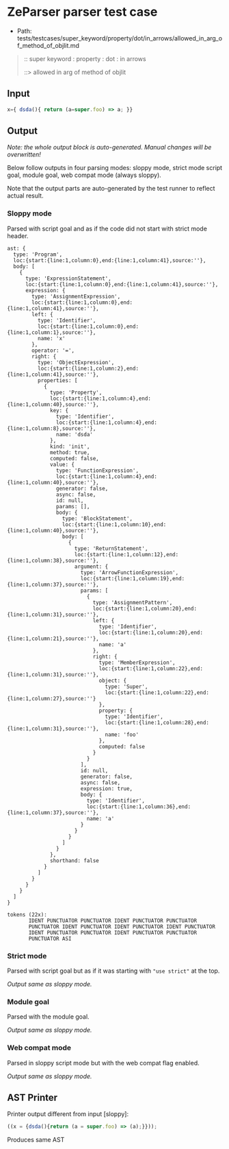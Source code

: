 # ZeParser parser test case

- Path: tests/testcases/super_keyword/property/dot/in_arrows/allowed_in_arg_of_method_of_objlit.md

> :: super keyword : property : dot : in arrows
>
> ::> allowed in arg of method of objlit

## Input

`````js
x={ dsda(){ return (a=super.foo) => a; }}
`````

## Output

_Note: the whole output block is auto-generated. Manual changes will be overwritten!_

Below follow outputs in four parsing modes: sloppy mode, strict mode script goal, module goal, web compat mode (always sloppy).

Note that the output parts are auto-generated by the test runner to reflect actual result.

### Sloppy mode

Parsed with script goal and as if the code did not start with strict mode header.

`````
ast: {
  type: 'Program',
  loc:{start:{line:1,column:0},end:{line:1,column:41},source:''},
  body: [
    {
      type: 'ExpressionStatement',
      loc:{start:{line:1,column:0},end:{line:1,column:41},source:''},
      expression: {
        type: 'AssignmentExpression',
        loc:{start:{line:1,column:0},end:{line:1,column:41},source:''},
        left: {
          type: 'Identifier',
          loc:{start:{line:1,column:0},end:{line:1,column:1},source:''},
          name: 'x'
        },
        operator: '=',
        right: {
          type: 'ObjectExpression',
          loc:{start:{line:1,column:2},end:{line:1,column:41},source:''},
          properties: [
            {
              type: 'Property',
              loc:{start:{line:1,column:4},end:{line:1,column:40},source:''},
              key: {
                type: 'Identifier',
                loc:{start:{line:1,column:4},end:{line:1,column:8},source:''},
                name: 'dsda'
              },
              kind: 'init',
              method: true,
              computed: false,
              value: {
                type: 'FunctionExpression',
                loc:{start:{line:1,column:4},end:{line:1,column:40},source:''},
                generator: false,
                async: false,
                id: null,
                params: [],
                body: {
                  type: 'BlockStatement',
                  loc:{start:{line:1,column:10},end:{line:1,column:40},source:''},
                  body: [
                    {
                      type: 'ReturnStatement',
                      loc:{start:{line:1,column:12},end:{line:1,column:38},source:''},
                      argument: {
                        type: 'ArrowFunctionExpression',
                        loc:{start:{line:1,column:19},end:{line:1,column:37},source:''},
                        params: [
                          {
                            type: 'AssignmentPattern',
                            loc:{start:{line:1,column:20},end:{line:1,column:31},source:''},
                            left: {
                              type: 'Identifier',
                              loc:{start:{line:1,column:20},end:{line:1,column:21},source:''},
                              name: 'a'
                            },
                            right: {
                              type: 'MemberExpression',
                              loc:{start:{line:1,column:22},end:{line:1,column:31},source:''},
                              object: {
                                type: 'Super',
                                loc:{start:{line:1,column:22},end:{line:1,column:27},source:''}
                              },
                              property: {
                                type: 'Identifier',
                                loc:{start:{line:1,column:28},end:{line:1,column:31},source:''},
                                name: 'foo'
                              },
                              computed: false
                            }
                          }
                        ],
                        id: null,
                        generator: false,
                        async: false,
                        expression: true,
                        body: {
                          type: 'Identifier',
                          loc:{start:{line:1,column:36},end:{line:1,column:37},source:''},
                          name: 'a'
                        }
                      }
                    }
                  ]
                }
              },
              shorthand: false
            }
          ]
        }
      }
    }
  ]
}

tokens (22x):
       IDENT PUNCTUATOR PUNCTUATOR IDENT PUNCTUATOR PUNCTUATOR
       PUNCTUATOR IDENT PUNCTUATOR IDENT PUNCTUATOR IDENT PUNCTUATOR
       IDENT PUNCTUATOR PUNCTUATOR IDENT PUNCTUATOR PUNCTUATOR
       PUNCTUATOR ASI
`````

### Strict mode

Parsed with script goal but as if it was starting with `"use strict"` at the top.

_Output same as sloppy mode._

### Module goal

Parsed with the module goal.

_Output same as sloppy mode._

### Web compat mode

Parsed in sloppy script mode but with the web compat flag enabled.

_Output same as sloppy mode._

## AST Printer

Printer output different from input [sloppy]:

````js
((x = {dsda(){return (a = super.foo) => (a);}}));
````

Produces same AST

